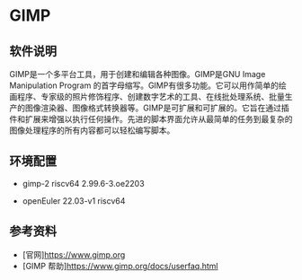 # GIMP

## 软件说明

GIMP是一个多平台工具，用于创建和编辑各种图像。GIMP是GNU Image Manipulation Program 的首字母缩写。GIMP有很多功能。它可以用作简单的绘画程序、专家级的照片修饰程序、创建数字艺术的工具、在线批处理系统、批量生产的图像渲染器、图像格式转换器等。GIMP是可扩展和可扩展的。它旨在通过插件和扩展来增强以执行任何操作。先进的脚本界面允许从最简单的任务到最复杂的图像处理程序的所有内容都可以轻松编写脚本。

## 环境配置

- gimp-2 riscv64 2.99.6-3.oe2203

- openEuler 22.03-v1 riscv64

## 参考资料

- [官网]https://www.gimp.org
- [GIMP 帮助]https://www.gimp.org/docs/userfaq.html

